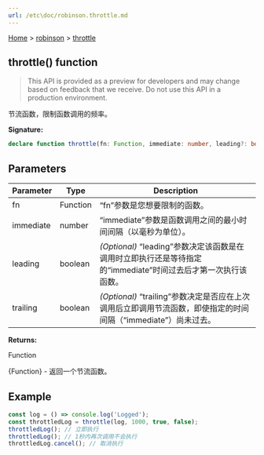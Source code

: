 ```yaml
---
url: /etc\doc/robinson.throttle.md
---
```

[Home](./index.md) > [robinson](./robinson.md) > [throttle](./robinson.throttle.md)

## throttle() function

> This API is provided as a preview for developers and may change based on feedback that we receive. Do not use this API in a production environment.

节流函数，限制函数调用的频率。

**Signature:**

```typescript
declare function throttle(fn: Function, immediate: number, leading?: boolean, trailing?: boolean): Function;
```

## Parameters

|  Parameter | Type | Description |
|  --- | --- | --- |
|  fn | Function | “fn”参数是您想要限制的函数。 |
|  immediate | number | “immediate”参数是函数调用之间的最小时间间隔（以毫秒为单位）。 |
|  leading | boolean | *(Optional)* “leading”参数决定该函数是在调用时立即执行还是等待指定的“immediate”时间过去后才第一次执行该函数。 |
|  trailing | boolean | *(Optional)* “trailing”参数决定是否应在上次调用后立即调用节流函数，即使指定的时间间隔（“immediate”）尚未过去。 |

**Returns:**

Function

{Function} - 返回一个节流函数。

## Example

```JavaScript
const log = () => console.log('Logged');
const throttledLog = throttle(log, 1000, true, false);
throttledLog(); // 立即执行
throttledLog(); // 1秒内再次调用不会执行
throttledLog.cancel(); // 取消执行
```
